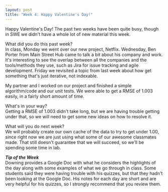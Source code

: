 ```yaml
---
layout: post
title: "Week 4: Happy Valentine's Day!"
---
```

Happy Valentine's Day! The past two weeks have been quite busy, though in SWE we didn't have a whole lot of new material this week.

What did you do this past week?   
In class, Monday we went over our new project, Netflix.  Wednesday, Ben Porter from Main Street Hub came to talk a bit about his company and work.  It's interesting to see the overlap between all the companies and the tools/methods they use, such as Jira for issue tracking and agile development.  Friday we revisited a topic from last week about how get something that's just iterative, not indexable.   

My partner and I worked on our project and finished a simple algorithm/code and our unit tests.  We were able to get a RMSE of 1.003 easily, in a fairly short amount of time.   

What's in your way?   
Getting a RMSE of 1.003 didn't take long, but we are having trouble getting under that, so we will need to get some new ideas on how to resolve it.

What will you do next week?   
We will probably create our own cache of the data to try to get under 1.00, since right now we are just using what some of our awesome classmates made.  That still doesn't guarantee that we will succeed, so we'll be spending some time in lab.

***Tip of the Week***   
Downing provides a Google Doc with what he considers the highlights of the day along with some examples of what we go through in class.  Some students said they were having trouble with his quizzes, but that they hadn't been looking at the Google Doc.  His notes for each day are short and are very helpful for his quizzes, so I strongly recommend that you review them.

